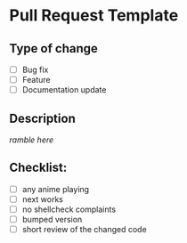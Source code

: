 # Pull Request Template

## Type of change

- [ ] Bug fix
- [ ] Feature
- [ ] Documentation update

## Description

*ramble here*

## Checklist:

- [ ] any anime playing
- [ ] next works
- [ ] no shellcheck complaints
- [ ] bumped version
- [ ] short review of the changed code
